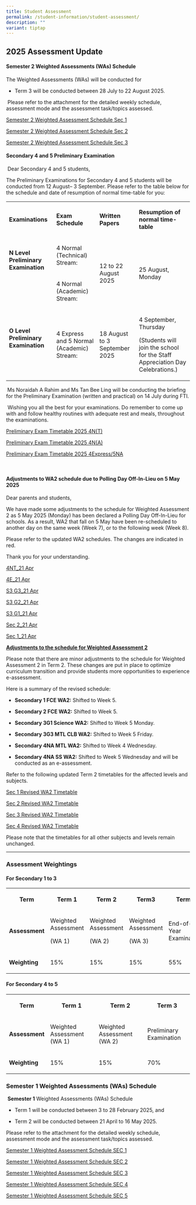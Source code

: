 ```yaml
---
title: Student Assessment
permalink: /student-information/student-assessment/
description: ""
variant: tiptap
---
```

<h2>2025 Assessment Update</h2>
<h4>Semester 2 Weighted Assessments (WAs) Schedule</h4>
<p>The Weighted Assessments (WAs) will be conducted for</p>
<ul data-tight="true" class="tight">
<li>
<p>Term 3 will be conducted between 28 July to 22 August 2025.</p>
</li>
</ul>
<p>&nbsp;Please refer to the attachment for the detailed weekly schedule,
assessment mode and the assessment task/topics assessed.</p>
<p></p>
<p><a href="/files/Assessment Matters/Semester_2_Weighted_Assessment_Schedule_Sec1.pdf" rel="noopener nofollow" target="_blank">Semester 2 Weighted Assessment Schedule Sec 1</a>
</p>
<p><a href="/files/Assessment Matters/Semester_2_Weighted_Assessment_Schedule_Sec2.pdf" rel="noopener nofollow" target="_blank">Semester 2 Weighted Assessment Schedule Sec 2</a>
</p>
<p><a href="/files/Assessment Matters/Semester_2_Weighted_Assessment_Schedule_Sec3.pdf" rel="noopener nofollow" target="_blank">Semester 2 Weighted Assessment Schedule Sec 3</a>
</p>
<h4>Secondary 4 and 5 Preliminary Examination</h4>
<p>&nbsp;Dear Secondary 4 and 5 students,</p>
<p>The Preliminary Examinations for Secondary 4 and 5 students will be conducted
from 12 August– 3 September. Please refer to the table below for the schedule
and date of resumption of normal time-table for you:</p>
<table style="minWidth: 100px">
<colgroup>
<col>
<col>
<col>
<col>
</colgroup>
<tbody>
<tr>
<td rowspan="1" colspan="1">
<p><strong>Examinations</strong>
</p>
</td>
<td rowspan="1" colspan="1">
<p><strong>Exam Schedule</strong>
</p>
</td>
<td rowspan="1" colspan="1">
<p><strong>Written Papers</strong>
</p>
</td>
<td rowspan="1" colspan="1">
<p><strong>Resumption of normal time-table</strong>
</p>
</td>
</tr>
<tr>
<td rowspan="2" colspan="1">
<p><strong>N Level Preliminary Examination</strong>
</p>
<p><strong>&nbsp;</strong>
</p>
<p><strong>&nbsp;</strong>
</p>
</td>
<td rowspan="1" colspan="1">
<p>4 Normal (Technical) Stream:</p>
</td>
<td rowspan="2" colspan="1">
<p>12 to 22 August 2025</p>
</td>
<td rowspan="2" colspan="1">
<p>25 August, Monday</p>
</td>
</tr>
<tr>
<td rowspan="1" colspan="1">
<p>4 Normal (Academic) Stream:</p>
</td>
</tr>
<tr>
<td rowspan="1" colspan="1">
<p><strong>O Level Preliminary Examination</strong>
</p>
<p><strong>&nbsp;</strong>
</p>
</td>
<td rowspan="1" colspan="1">
<p>4 Express and 5 Normal (Academic) Stream:</p>
</td>
<td rowspan="1" colspan="1">
<p>18 August to 3 September 2025</p>
</td>
<td rowspan="1" colspan="1">
<p>4 September, Thursday</p>
<p>(Students will join the school for the Staff Appreciation Day Celebrations.)</p>
</td>
</tr>
</tbody>
</table>
<p><strong>&nbsp;</strong>Ms Noraidah A Rahim and Ms Tan Bee Ling will be
conducting the briefing for the Preliminary Examination (written and practical)
on 14 July during FTI.</p>
<p>&nbsp;Wishing you all the best for your examinations. Do remember to come
up with and follow healthy routines with adequate rest and meals, throughout
the examinations.</p>
<p><a href="/files/Assessment Matters/Sec_4_5_Preliminary_Exam_Timetable_2025_Students_4T_.pdf" rel="noopener nofollow" target="_blank">Preliminary Exam Timetable 2025 4N(T)</a>
</p>
<p><a href="/files/Assessment Matters/Sec_4_5_Preliminary_Exam_Timetable_2025_Students_4N_.pdf" rel="noopener nofollow" target="_blank">Preliminary Exam Timetable 2025 4N(A)</a>
</p>
<p><a href="/files/Assessment Matters/Sec_4_5_Preliminary_Exam_Timetable_2025_Students_4E5N_.pdf" rel="noopener nofollow" target="_blank">Preliminary Exam Timetable 2025 4Express/5NA</a>
</p>
<p>&nbsp;</p>
<h4><strong>Adjustments to WA2 schedule due to Polling Day Off-In-Lieu on 5 May 2025</strong></h4>
<p>Dear parents and students,</p>
<p>We have made some adjustments to the schedule for Weighted Assessment
2 as 5 May 2025 (Monday) has been declared a Polling Day Off-In-Lieu for
schools. As a result, WA2 that fall on 5 May have been re-scheduled to
another day on the same week (Week 7), or to the following week (Week 8).</p>
<p>Please refer to the updated WA2 schedules. The changes are indicated in
red.</p>
<p>Thank you for your understanding.</p>
<p><a href="/files/Assessment Matters/Semester_1_Weighted_Assessment_Schedule_SEC_4NT__Updated_21_Apr_2025_.pdf" rel="noopener nofollow" target="_blank">4NT_21 Apr</a>
</p>
<p><a href="/files/Assessment Matters/Semester_1_Weighted_Assessment_Schedule_SEC_4E__Updated_21_Apr_2025_.pdf" rel="noopener nofollow" target="_blank">4E_21 Apr</a>
</p>
<p><a href="/files/Assessment Matters/Semester_1_Weighted_Assessment_Schedule_SEC_3G3__Updated_21_Apr_2025_.pdf" rel="noopener nofollow" target="_blank">S3 G3_21 Apr</a>
</p>
<p><a href="/files/Assessment Matters/Semester_1_Weighted_Assessment_Schedule_SEC_3G2__Updated_21_Apr_2025_.pdf" rel="noopener nofollow" target="_blank">S3 G2_21 Apr</a>
</p>
<p><a href="/files/Assessment Matters/Semester_1_Weighted_Assessment_Schedule_SEC_3G1__Updated_21_Apr_2025_.pdf" rel="noopener nofollow" target="_blank">S3 G1_21 Apr</a>
</p>
<p><a href="/files/Assessment Matters/Semester_1_Weighted_Assessment_Schedule_SEC_2__Updated_21_April_2025_.pdf" rel="noopener nofollow" target="_blank">Sec 2_21 Apr</a>
</p>
<p><a href="/files/Assessment Matters/Semester_1_Weighted_Assessment_Schedule_SEC_1__Updated_21_Apr_2025_.pdf" rel="noopener nofollow" target="_blank">Sec 1_21 Apr</a>
</p>
<p><strong><u>Adjustments to the schedule for Weighted Assessment 2</u></strong>
</p>
<p>Please note that there are minor adjustments to the schedule for Weighted
Assessment 2 in Term 2. These changes are put in place to optimize curriculum
transition and provide students more opportunities to experience e-assessment.</p>
<p>Here is a summary of the revised schedule:</p>
<ul data-tight="true" class="tight">
<li>
<p><strong>Secondary 1 FCE WA2:</strong> Shifted to Week 5.</p>
</li>
<li>
<p><strong>Secondary 2 FCE WA2:</strong> Shifted to Week 5.</p>
</li>
<li>
<p><strong>Secondary 3G1 Science WA2:</strong> Shifted to Week 5 Monday.</p>
</li>
<li>
<p><strong>Secondary 3G3 MTL CLB WA2:</strong> Shifted to Week 5 Friday.</p>
</li>
<li>
<p><strong>Secondary 4NA MTL WA2:</strong> Shifted to Week 4 Wednesday.</p>
</li>
<li>
<p><strong>Secondary 4NA SS WA2:</strong> Shifted to Week 5 Wednesday and
will be conducted as an e-assessment.</p>
</li>
</ul>
<p>Refer to the following updated Term 2 timetables for the affected levels
and subjects.</p>
<p><a href="/files/Assessment Matters/Semester_1_Weighted_Assessment_Schedule_SEC_1___Revised.pdf" rel="noopener nofollow" target="_blank">Sec 1 Revised WA2 Timetable</a>
</p>
<p><a href="/files/Assessment Matters/Semester_1_Weighted_Assessment_Schedule_SEC_2___Revised.pdf" rel="noopener nofollow" target="_blank">Sec 2 Revised WA2 Timetable</a>
</p>
<p><a href="/files/Assessment Matters/Semester_1_Weighted_Assessment_Schedule_SEC_3G1___3G3___Revised.pdf" rel="noopener nofollow" target="_blank">Sec 3 Revised WA2 Timetable</a>
</p>
<p><a href="/files/Assessment Matters/Semester_1_Weighted_Assessment_Schedule_SEC_4NA___Revised.pdf" rel="noopener nofollow" target="_blank">Sec 4 Revised WA2 Timetable</a>
</p>
<p>Please note that the timetables for all other subjects and levels remain
unchanged.</p>
<hr>
<h3>Assessment Weightings</h3>
<h4>For Secondary 1 to 3</h4>
<table style="minWidth: 125px">
<colgroup>
<col>
<col>
<col>
<col>
<col>
</colgroup>
<tbody>
<tr>
<th rowspan="1" colspan="1">
<p><strong>Term</strong>
</p>
</th>
<th rowspan="1" colspan="1">
<p>Term 1</p>
</th>
<th rowspan="1" colspan="1">
<p>Term 2</p>
</th>
<th rowspan="1" colspan="1">
<p>Term3</p>
</th>
<th rowspan="1" colspan="1">
<p>Term4</p>
</th>
</tr>
<tr>
<td rowspan="1" colspan="1">
<p><strong>Assessment</strong>
</p>
</td>
<td rowspan="1" colspan="1">
<p>Weighted Assessment</p>
<p>(WA 1)</p>
</td>
<td rowspan="1" colspan="1">
<p>Weighted Assessment</p>
<p>(WA 2)</p>
</td>
<td rowspan="1" colspan="1">
<p>Weighted Assessment</p>
<p>(WA 3)</p>
</td>
<td rowspan="1" colspan="1">
<p>End-of-Year Examination</p>
</td>
</tr>
<tr>
<td rowspan="1" colspan="1">
<p><strong>Weighting</strong>
</p>
</td>
<td rowspan="1" colspan="1">
<p>15%</p>
</td>
<td rowspan="1" colspan="1">
<p>15%</p>
</td>
<td rowspan="1" colspan="1">
<p>15%</p>
</td>
<td rowspan="1" colspan="1">
<p>55%</p>
</td>
</tr>
</tbody>
</table>
<h4>For Secondary 4 to 5</h4>
<table style="minWidth: 100px">
<colgroup>
<col>
<col>
<col>
<col>
</colgroup>
<tbody>
<tr>
<th rowspan="1" colspan="1">
<p><strong>Term</strong>
</p>
</th>
<th rowspan="1" colspan="1">
<p>Term 1</p>
</th>
<th rowspan="1" colspan="1">
<p>Term 2</p>
</th>
<th rowspan="1" colspan="1">
<p>Term 3</p>
</th>
</tr>
<tr>
<td rowspan="1" colspan="1">
<p><strong>Assessment</strong>
</p>
</td>
<td rowspan="1" colspan="1">
<p>Weighted Assessment (WA 1)</p>
</td>
<td rowspan="1" colspan="1">
<p>Weighted Assessment (WA 2)</p>
</td>
<td rowspan="1" colspan="1">
<p>Preliminary Examination</p>
</td>
</tr>
<tr>
<td rowspan="1" colspan="1">
<p><strong>Weighting</strong>
</p>
</td>
<td rowspan="1" colspan="1">
<p>15%</p>
</td>
<td rowspan="1" colspan="1">
<p>15%</p>
</td>
<td rowspan="1" colspan="1">
<p>70%</p>
</td>
</tr>
</tbody>
</table>
<h3>Semester 1 Weighted Assessments (WAs) Schedule</h3>
<p>&nbsp;<strong>Semester 1</strong> Weighted Assessments (WAs) Schedule</p>
<p></p>
<ul data-tight="true" class="tight">
<li>
<p>Term 1 will be conducted between 3 to 28 February 2025, and</p>
</li>
<li>
<p>Term 2 will be conducted between 21 April to 16 May 2025.</p>
</li>
</ul>
<p>Please refer to the attachment for the detailed weekly schedule, assessment
mode and the assessment task/topics assessed.</p>
<p></p>
<p><a href="/files/Assessment Matters/2025_Semester_1_Weighted_Assessment_Schedule_SEC_1.pdf" rel="noopener nofollow" target="_blank">Semester 1 Weighted Assessment Schedule SEC 1</a>
</p>
<p><a href="/files/Assessment Matters/2025_Semester_1_Weighted_Assessment_Schedule_SEC_2.pdf" rel="noopener nofollow" target="_blank">Semester 1 Weighted Assessment Schedule SEC 2</a>
</p>
<p><a href="/files/Assessment Matters/2025_Semester_1_Weighted_Assessment_Schedule_SEC_3.pdf" rel="noopener nofollow" target="_blank">Semester 1 Weighted Assessment Schedule SEC 3</a>
</p>
<p><a href="/files/Assessment Matters/2025_Semester_1_Weighted_Assessment_Schedule_SEC_4.pdf" rel="noopener nofollow" target="_blank">Semester 1 Weighted Assessment Schedule SEC 4</a>
</p>
<p><a href="/files/Assessment Matters/2025_Semester_1_Weighted_Assessment_Schedule_SEC_5.pdf" rel="noopener nofollow" target="_blank">Semester 1 Weighted Assessment Schedule SEC 5</a>
</p>
<p></p>
<p></p>
<p></p>
<p>
<br>
</p>
<p></p>